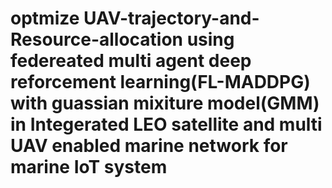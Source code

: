# optmize UAV-trajectory-and-Resource-allocation using federeated multi agent deep reforcement learning(FL-MADDPG) with guassian mixiture model(GMM) in Integerated LEO satellite and multi UAV enabled marine network for marine IoT system
